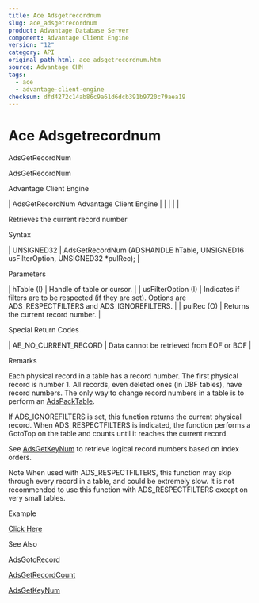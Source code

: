 ```yaml
---
title: Ace Adsgetrecordnum
slug: ace_adsgetrecordnum
product: Advantage Database Server
component: Advantage Client Engine
version: "12"
category: API
original_path_html: ace_adsgetrecordnum.htm
source: Advantage CHM
tags:
  - ace
  - advantage-client-engine
checksum: dfd4272c14ab86c9a61d6dcb391b9720c79aea19
---
```


# Ace Adsgetrecordnum

AdsGetRecordNum

AdsGetRecordNum

Advantage Client Engine

| AdsGetRecordNum  Advantage Client Engine |  |  |  |  |

Retrieves the current record number

Syntax

| UNSIGNED32 | AdsGetRecordNum (ADSHANDLE hTable,  UNSIGNED16 usFilterOption,  UNSIGNED32 \*pulRec); |

Parameters

| hTable (I) | Handle of table or cursor. |
| usFilterOption (I) | Indicates if filters are to be respected (if they are set). Options are ADS\_RESPECTFILTERS and ADS\_IGNOREFILTERS. |
| pulRec (O) | Returns the current record number. |

Special Return Codes

| AE\_NO\_CURRENT\_RECORD | Data cannot be retrieved from EOF or BOF |

Remarks

Each physical record in a table has a record number. The first physical record is number 1. All records, even deleted ones (in DBF tables), have record numbers. The only way to change record numbers in a table is to perform an [AdsPackTable](ace_adspacktable.md).

If ADS\_IGNOREFILTERS is set, this function returns the current physical record. When ADS\_RESPECTFILTERS is indicated, the function performs a GotoTop on the table and counts until it reaches the current record.

See [AdsGetKeyNum](ace_adsgetkeynum.md) to retrieve logical record numbers based on index orders.

Note When used with ADS\_RESPECTFILTERS, this function may skip through every record in a table, and could be extremely slow. It is not recommended to use this function with ADS\_RESPECTFILTERS except on very small tables.

Example

[Click Here](ace_examples.md#adsgetrecordnumexample)

See Also

[AdsGotoRecord](ace_adsgotorecord.md)

[AdsGetRecordCount](ace_adsgetrecordcount.md)

[AdsGetKeyNum](ace_adsgetkeynum.md)
